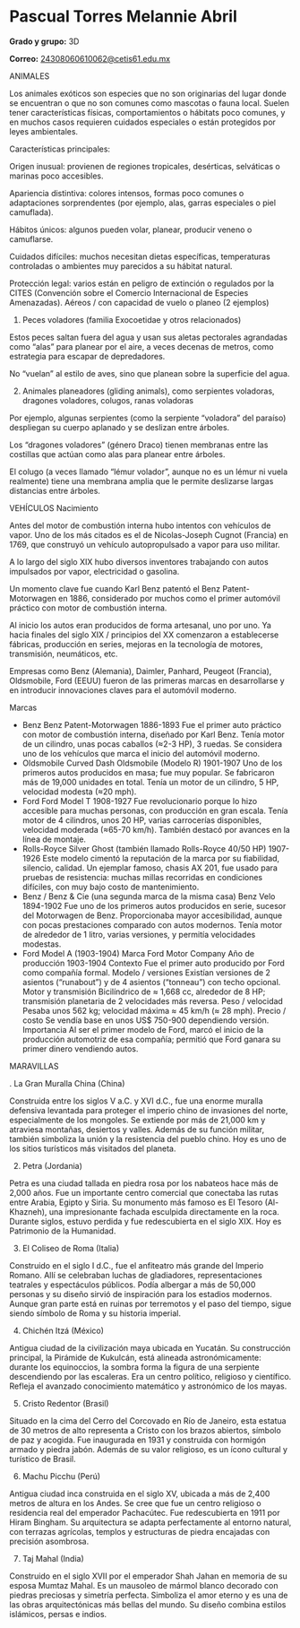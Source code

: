 # Pascual Torres Melannie Abril
**Grado y grupo:** 3D

**Correo:** 24308060610062@cetis61.edu.mx

ANIMALES

Los animales exóticos son especies que no son originarias del lugar donde se encuentran o que no son comunes como mascotas o fauna local.
Suelen tener características físicas, comportamientos o hábitats poco comunes, y en muchos casos requieren cuidados especiales o están protegidos por leyes ambientales.

Características principales:

Origen inusual: provienen de regiones tropicales, desérticas, selváticas o marinas poco accesibles.

Apariencia distintiva: colores intensos, formas poco comunes o adaptaciones sorprendentes (por ejemplo, alas, garras especiales o piel camuflada).

Hábitos únicos: algunos pueden volar, planear, producir veneno o camuflarse.

Cuidados difíciles: muchos necesitan dietas específicas, temperaturas controladas o ambientes muy parecidos a su hábitat natural.

Protección legal: varios están en peligro de extinción o regulados por la CITES (Convención sobre el Comercio Internacional de Especies Amenazadas).
Aéreos / con capacidad de vuelo o planeo (2 ejemplos)

1. Peces voladores (familia Exocoetidae y otros relacionados)

Estos peces saltan fuera del agua y usan sus aletas pectorales agrandadas como “alas” para planear por el aire, a veces decenas de metros, como estrategia para escapar de depredadores. 

No “vuelan” al estilo de aves, sino que planean sobre la superficie del agua. 



2. Animales planeadores (gliding animals), como serpientes voladoras, dragones voladores, colugos, ranas voladoras

Por ejemplo, algunas serpientes (como la serpiente “voladora” del paraíso) despliegan su cuerpo aplanado y se deslizan entre árboles. 

Los “dragones voladores” (género Draco) tienen membranas entre las costillas que actúan como alas para planear entre árboles. 

El colugo (a veces llamado “lémur volador”, aunque no es un lémur ni vuela realmente) tiene una membrana amplia que le permite deslizarse largas distancias entre árboles. 



VEHÍCULOS
Nacimiento 

Antes del motor de combustión interna hubo intentos con vehículos de vapor. Uno de los más citados es el de Nicolas-Joseph Cugnot (Francia) en 1769, que construyó un vehículo autopropulsado a vapor para uso militar. 

A lo largo del siglo XIX hubo diversos inventores trabajando con autos impulsados por vapor, electricidad o gasolina. 

Un momento clave fue cuando Karl Benz patentó el Benz Patent-Motorwagen en 1886, considerado por muchos como el primer automóvil práctico con motor de combustión interna. 

Al inicio los autos eran producidos de forma artesanal, uno por uno. Ya hacia finales del siglo XIX / principios del XX comenzaron a establecerse fábricas, producción en series, mejoras en la tecnología de motores, transmisión, neumáticos, etc. 

Empresas como Benz (Alemania), Daimler, Panhard, Peugeot (Francia), Oldsmobile, Ford (EEUU) fueron de las primeras marcas en desarrollarse y en introducir innovaciones claves para el automóvil moderno. 

Marcas
- Benz	Benz Patent-Motorwagen	1886-1893	Fue el primer auto práctico con motor de combustión interna, diseñado por Karl Benz. Tenía motor de un cilindro, unas pocas caballos (≈2-3 HP), 3 ruedas. Se considera uno de los vehículos que marca el inicio del automóvil moderno. 
- Oldsmobile	Curved Dash Oldsmobile (Modelo R)	1901-1907	Uno de los primeros autos producidos en masa; fue muy popular. Se fabricaron más de 19,000 unidades en total. Tenía un motor de un cilindro, 5 HP, velocidad modesta (≈20 mph). 
- Ford	Ford Model T	1908-1927	Fue revolucionario porque lo hizo accesible para muchas personas, con producción en gran escala. Tenía motor de 4 cilindros, unos 20 HP, varias carrocerías disponibles, velocidad moderada (≈65-70 km/h). También destacó por avances en la línea de montaje. 
- Rolls-Royce	Silver Ghost (también llamado Rolls-Royce 40/50 HP)	1907-1926	Este modelo cimentó la reputación de la marca por su fiabilidad, silencio, calidad. Un ejemplar famoso, chasis AX 201, fue usado para pruebas de resistencia: muchas millas recorridas en condiciones difíciles, con muy bajo costo de mantenimiento. 
- Benz / Benz & Cie (una segunda marca de la misma casa)	Benz Velo	1894-1902	Fue uno de los primeros autos producidos en serie, sucesor del Motorwagen de Benz. Proporcionaba mayor accesibilidad, aunque con pocas prestaciones comparado con autos modernos. Tenía motor de alrededor de 1 litro, varias versiones, y permitía velocidades modestas. 
- Ford Model A (1903-1904)
Marca	Ford Motor Company 
Año de producción	1903-1904 
Contexto	Fue el primer auto producido por Ford como compañía formal. 
Modelo / versiones	Existían versiones de 2 asientos (“runabout”) y de 4 asientos (“tonneau”) con techo opcional. 
Motor y transmisión	Bicilíndrico de ≈ 1,668 cc, alrededor de 8 HP; transmisión planetaria de 2 velocidades más reversa. 
Peso / velocidad	Pesaba unos 562 kg; velocidad máxima ≈ 45 km/h (≈ 28 mph). 
Precio / costo	Se vendía base en unos US$ 750-900 dependiendo versión. 
Importancia	Al ser el primer modelo de Ford, marcó el inicio de la producción automotriz de esa compañía; permitió que Ford ganara su primer dinero vendiendo autos. 


MARAVILLAS

. La Gran Muralla China (China)

Construida entre los siglos V a.C. y XVI d.C., fue una enorme muralla defensiva levantada para proteger el imperio chino de invasiones del norte, especialmente de los mongoles.
Se extiende por más de 21,000 km y atraviesa montañas, desiertos y valles.
Además de su función militar, también simboliza la unión y la resistencia del pueblo chino.
Hoy es uno de los sitios turísticos más visitados del planeta.


2. Petra (Jordania)

Petra es una ciudad tallada en piedra rosa por los nabateos hace más de 2,000 años.
Fue un importante centro comercial que conectaba las rutas entre Arabia, Egipto y Siria.
Su monumento más famoso es El Tesoro (Al-Khazneh), una impresionante fachada esculpida directamente en la roca.
Durante siglos, estuvo perdida y fue redescubierta en el siglo XIX. Hoy es Patrimonio de la Humanidad.


3. El Coliseo de Roma (Italia)

Construido en el siglo I d.C., fue el anfiteatro más grande del Imperio Romano.
Allí se celebraban luchas de gladiadores, representaciones teatrales y espectáculos públicos.
Podía albergar a más de 50,000 personas y su diseño sirvió de inspiración para los estadios modernos.
Aunque gran parte está en ruinas por terremotos y el paso del tiempo, sigue siendo símbolo de Roma y su historia imperial.


4. Chichén Itzá (México)

Antigua ciudad de la civilización maya ubicada en Yucatán.
Su construcción principal, la Pirámide de Kukulcán, está alineada astronómicamente: durante los equinoccios, la sombra forma la figura de una serpiente descendiendo por las escaleras.
Era un centro político, religioso y científico.
Refleja el avanzado conocimiento matemático y astronómico de los mayas.



5. Cristo Redentor (Brasil)

Situado en la cima del Cerro del Corcovado en Río de Janeiro, esta estatua de 30 metros de alto representa a Cristo con los brazos abiertos, símbolo de paz y acogida.
Fue inaugurada en 1931 y construida con hormigón armado y piedra jabón.
Además de su valor religioso, es un ícono cultural y turístico de Brasil.



6. Machu Picchu (Perú)

Antigua ciudad inca construida en el siglo XV, ubicada a más de 2,400 metros de altura en los Andes.
Se cree que fue un centro religioso o residencia real del emperador Pachacútec.
Fue redescubierta en 1911 por Hiram Bingham.
Su arquitectura se adapta perfectamente al entorno natural, con terrazas agrícolas, templos y estructuras de piedra encajadas con precisión asombrosa.



7. Taj Mahal (India)

Construido en el siglo XVII por el emperador Shah Jahan en memoria de su esposa Mumtaz Mahal.
Es un mausoleo de mármol blanco decorado con piedras preciosas y simetría perfecta.
Simboliza el amor eterno y es una de las obras arquitectónicas más bellas del mundo.
Su diseño combina estilos islámicos, persas e indios.
